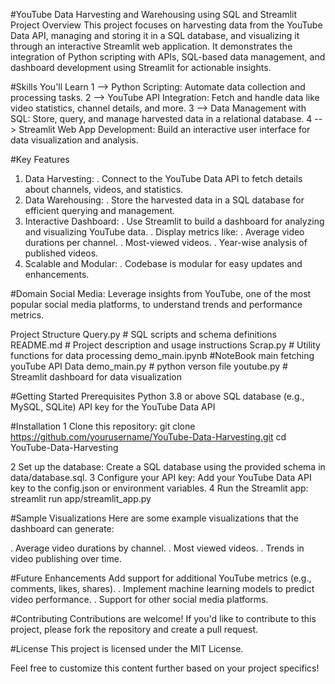 #YouTube Data Harvesting and Warehousing using SQL and Streamlit
Project Overview
This project focuses on harvesting data from the YouTube Data API, managing and storing it in a SQL database, and visualizing it through an interactive Streamlit web application. It demonstrates the integration of Python scripting with APIs, SQL-based data management, and dashboard development using Streamlit for actionable insights.

#Skills You'll Learn
1 --> Python Scripting: Automate data collection and processing tasks.
2 --> YouTube API Integration: Fetch and handle data like video statistics, channel details, and more.
3 --> Data Management with SQL: Store, query, and manage harvested data in a relational database.
4 --> Streamlit Web App Development: Build an interactive user interface for data visualization and analysis.

#Key Features
1) Data Harvesting:
   . Connect to the YouTube Data API to fetch details about channels, videos, and statistics.
2) Data Warehousing:
   . Store the harvested data in a SQL database for efficient querying and management.
3) Interactive Dashboard:
   . Use Streamlit to build a dashboard for analyzing and visualizing YouTube data.
   . Display metrics like:
     . Average video durations per channel.
     . Most-viewed videos.
     . Year-wise analysis of published videos.
4) Scalable and Modular:
   . Codebase is modular for easy updates and enhancements.

#Domain
Social Media: Leverage insights from YouTube, one of the most popular social media platforms, to understand trends and performance metrics.

Project Structure
 Query.py  # SQL scripts and schema definitions
 README.md # Project description and usage instructions
 Scrap.py  # Utility functions for data processing
 demo_main.ipynb #NoteBook main fetching youTube API Data
 demo_main.py # python verson file
 youtube.py  # Streamlit dashboard for data visualization

 #Getting Started
Prerequisites
Python 3.8 or above
SQL database (e.g., MySQL, SQLite)
API key for the YouTube Data API

#Installation
 1 Clone this repository: git clone https://github.com/yourusername/YouTube-Data-Harvesting.git
   cd YouTube-Data-Harvesting

2 Set up the database:
   Create a SQL database using the provided schema in data/database.sql.
3 Configure your API key:
  Add your YouTube Data API key to the config.json or environment variables.
4 Run the Streamlit app: streamlit run app/streamlit_app.py


#Sample Visualizations
  Here are some example visualizations that the dashboard can generate:

  . Average video durations by channel.
  . Most viewed videos.
  . Trends in video publishing over time.

#Future Enhancements
  Add support for additional YouTube metrics (e.g., comments, likes, shares).
  . Implement machine learning models to predict video performance.
  . Support for other social media platforms.

#Contributing
  Contributions are welcome! If you'd like to contribute to this project, please fork the repository and create a pull request.

#License
 This project is licensed under the MIT License.

 Feel free to customize this content further based on your project specifics!


